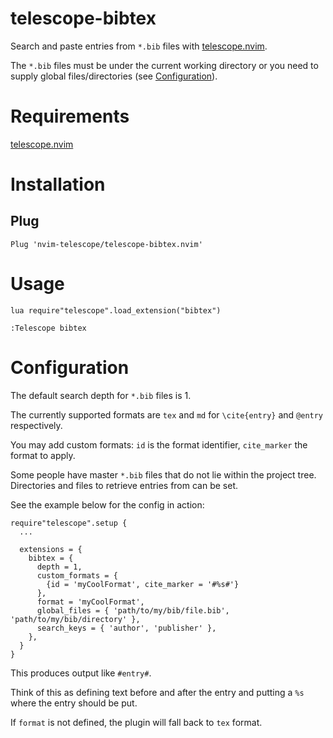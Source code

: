 # telescope-bibtex

Search and paste entries from `*.bib` files with [telescope.nvim](https://github.com/nvim-telescope).

The `*.bib` files must be under the current working directory or you need to supply global files/directories (see [Configuration](#configuration)).

# Requirements

[telescope.nvim](https://github.com/nvim-telescope/telescope.nvim)

# Installation

## Plug

```
Plug 'nvim-telescope/telescope-bibtex.nvim'
```

# Usage

```
lua require"telescope".load_extension("bibtex")

:Telescope bibtex
```

# Configuration

The default search depth for `*.bib` files is 1.

The currently supported formats are `tex` and `md` for `\cite{entry}` and `@entry` respectively.

You may add custom formats: `id` is the format identifier, `cite_marker` the format to apply.

Some people have master `*.bib` files that do not lie within the project tree. Directories and files to retrieve entries from can be set.

See the example below for the config in action:

```
require"telescope".setup {
  ...

  extensions = {
    bibtex = {
      depth = 1,
      custom_formats = {
        {id = 'myCoolFormat', cite_marker = '#%s#'}
      },
      format = 'myCoolFormat',
      global_files = { 'path/to/my/bib/file.bib', 'path/to/my/bib/directory' },
      search_keys = { 'author', 'publisher' },
    },
  }
}
```

This produces output like `#entry#`.

Think of this as defining text before and after the entry and putting a `%s` where the entry should be put.

If `format` is not defined, the plugin will fall back to `tex` format.
